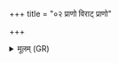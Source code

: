 +++
title = "०२ प्राणो विराट् प्राणो"

+++
<details><summary>मूलम् (GR)</summary>

प्राणो विराट् प्राणो देष्ट्री  
प्राणं सर्वा उपासते ।  
प्राणो ऽग्निश् चन्द्रमाः सूर्यः +++(Bhatt. agniś)+++  
प्राणम् आहुः प्रजापतिम् ॥
</details>